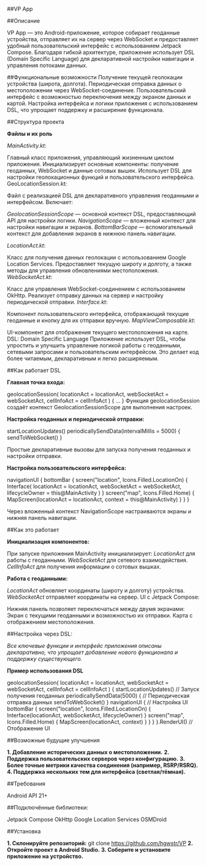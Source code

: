 ##VP App

##Описание

VP App — это Android-приложение, которое собирает геоданные устройства, отправляет их на сервер через WebSocket и предоставляет удобный пользовательский интерфейс с использованием Jetpack Compose. Благодаря гибкой архитектуре, приложение использует DSL (Domain Specific Language) для декларативной настройки навигации и управления потоками данных.

##Функциональные возможности
Получение текущей геолокации устройства (широта, долгота).
Периодическая отправка данных о местоположении через WebSocket-соединение.
Пользовательский интерфейс с возможностью переключения между экраном данных и картой.
Настройка интерфейса и логики приложения с использованием DSL, что упрощает поддержку и расширение функционала.

##Структура проекта

**Файлы и их роль**

*MainActivity.kt*:

Главный класс приложения, управляющий жизненным циклом приложения.
Инициализирует основные компоненты: получение геоданных, WebSocket и данные сотовых вышек.
Использует DSL для настройки геолокационных функций и пользовательского интерфейса.
GeoLocationSession.kt:

Файл с реализацией DSL для декларативного управления геоданными и интерфейсом.
Включает:

*GeolocationSessionScope* — основной контекст DSL, предоставляющий API для настройки логики.
*NavigationScope* — вложенный контекст для настройки навигации и экранов.
*BottomBarScope* — вспомогательный контекст для добавления экранов в нижнюю панель навигации.

*LocationAct.kt*:

Класс для получения данных геолокации с использованием Google Location Services.
Предоставляет текущую широту и долготу, а также методы для управления обновлениями местоположения.
*WebSocketAct.kt*:

Класс для управления WebSocket-соединением с использованием OkHttp.
Реализует отправку данных на сервер и настройку периодической отправки.
*Interface.kt*:

Компонент пользовательского интерфейса, отображающий текущие геоданные и кнопку для их отправки вручную.
*MapViewComposable.kt*:

UI-компонент для отображения текущего местоположения на карте.
DSL: Domain Specific Language
Приложение использует DSL, чтобы упростить и улучшить управление логикой работы с геоданными, сетевыми запросами и пользовательским интерфейсом. Это делает код более читаемым, декларативным и легко расширяемым.

##Как работает DSL

**Главная точка входа:**

geolocationSession(
    locationAct = locationAct,
    webSocketAct = webSocketAct,
    cellInfoAct = cellInfoAct
) {
    ...
}
Функция geolocationSession создаёт контекст GeolocationSessionScope для выполнения настроек.

**Настройка геоданных и периодической отправки:**

startLocationUpdates()
periodicallySendData(intervalMillis = 5000) {
    sendToWebSocket()
}

Простые декларативные вызовы для запуска получения геоданных и настройки отправки.

**Настройка пользовательского интерфейса:**

navigationUI {
    bottomBar {
        screen("location", Icons.Filled.LocationOn) {
            Interface(
                locationAct = locationAct,
                webSocketAct = webSocketAct,
                lifecycleOwner = this@MainActivity
            )
        }
        screen("map", Icons.Filled.Home) {
            MapScreen(locationAct = locationAct, context = this@MainActivity)
        }
    }
}

Через вложенный контекст NavigationScope настраиваются экраны и нижняя панель навигации.

##Как это работает

**Инициализация компонентов:**

При запуске приложения MainActivity инициализирует:
*LocationAct* для работы с геоданными.
*WebSocketAct* для сетевого взаимодействия.
*CellInfoAct* для получения информации о сотовых вышках.

**Работа с геоданными:**

*LocationAct* обновляет координаты (широту и долготу) устройства.
*WebSocketAct* отправляет координаты на сервер.
UI с Jetpack Compose:

Нижняя панель позволяет переключаться между двумя экранами:
Экран с текущими геоданными и возможностью их отправки.
Карта с отображением местоположения.

##Настройка через DSL:

*Все ключевые функции и интерфейс приложения описаны декларативно, что упрощает добавление нового функционала и поддержку существующего.*

**Пример использования DSL**

geolocationSession(
    locationAct = locationAct,
    webSocketAct = webSocketAct,
    cellInfoAct = cellInfoAct
) {
    startLocationUpdates() // Запуск получения геоданных
    periodicallySendData(5000) { // Периодическая отправка данных
        sendToWebSocket()
    }
    navigationUI { // Настройка UI
        bottomBar {
            screen("location", Icons.Filled.LocationOn) {
                Interface(locationAct, webSocketAct, lifecycleOwner)
            }
            screen("map", Icons.Filled.Home) {
                MapScreen(locationAct, context)
            }
        }
    }
}.RenderUI() // Отображение UI

##Возможные будущие улучшения

**1. Добавление исторических данных о местоположении.**
**2. Поддержка пользовательских серверов через конфигурацию.**
**3. Более точные метрики качества соединения (например, RSRP/RSRQ).**
**4. Поддержка нескольких тем для интерфейса (светлая/тёмная).**

##Требования

Android API 21+

##Подключённые библиотеки:

Jetpack Compose
OkHttp
Google Location Services
OSMDroid

##Установка

**1. Склонируйте репозиторий:**
git clone https://github.com/hgwstr/VP
**2. Откройте проект в Android Studio.**
**3. Соберите и установите приложение на устройство.**
